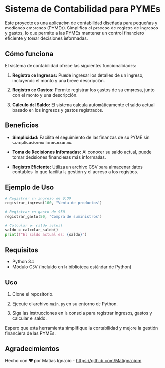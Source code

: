# Sistema de Contabilidad para PYMEs

Este proyecto es una aplicación de contabilidad diseñada para pequeñas y medianas empresas (PYMEs). Simplifica el proceso de registro de ingresos y gastos, lo que permite a las PYMEs mantener un control financiero eficiente y tomar decisiones informadas.

## Cómo funciona

El sistema de contabilidad ofrece las siguientes funcionalidades:

1. **Registro de Ingresos:** Puede ingresar los detalles de un ingreso, incluyendo el monto y una breve descripción.

2. **Registro de Gastos:** Permite registrar los gastos de su empresa, junto con el monto y una descripción.

3. **Cálculo del Saldo:** El sistema calcula automáticamente el saldo actual basado en los ingresos y gastos registrados.

## Beneficios

- **Simplicidad:** Facilita el seguimiento de las finanzas de su PYME sin complicaciones innecesarias.

- **Toma de Decisiones Informadas:** Al conocer su saldo actual, puede tomar decisiones financieras más informadas.

- **Registro Eficiente:** Utiliza un archivo CSV para almacenar datos contables, lo que facilita la gestión y el acceso a los registros.

## Ejemplo de Uso

```python
# Registrar un ingreso de $100
registrar_ingreso(100, "Venta de productos")

# Registrar un gasto de $50
registrar_gasto(50, "Compra de suministros")

# Calcular el saldo actual
saldo = calcular_saldo()
print(f"El saldo actual es: {saldo}")
```

## Requisitos

- Python 3.x
- Módulo CSV (incluido en la biblioteca estándar de Python)

## Uso

1. Clone el repositorio.

2. Ejecute el archivo `main.py` en su entorno de Python.

3. Siga las instrucciones en la consola para registrar ingresos, gastos y calcular el saldo.

Espero que esta herramienta simplifique la contabilidad y mejore la gestión financiera de las PYMEs.

## Agradecimientos

Hecho con ❤️ por Matias Ignacio - https://github.com/Matignaciom
